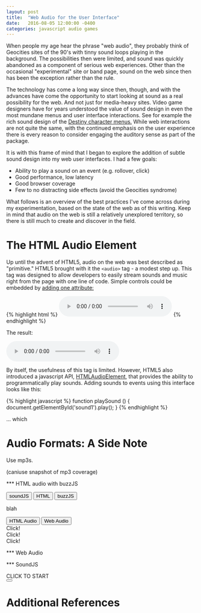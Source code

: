 ```yaml
---
layout: post
title:  "Web Audio for the User Interface"
date:   2016-08-05 12:00:00 -0400
categories: javascript audio games
---
```


<link rel="stylesheet" href="/css/soundpost.css">

When people my age hear the phrase "web audio", they probably think of Geocities sites
of the 90's with tinny sound loops playing in the background. The possibilities then were
limited, and sound was quickly abandoned as a component of serious web experiences.
Other than the occasional "experimental" site or band page, sound on the web since then
has been the exception rather than the rule.

The technology has come a long way since then, though, and with the advances have come
the opportunity to start looking at sound as a real possibility for the web.
And not just for media-heavy sites. Video game designers have for years understood the value
of sound design in even the most mundane menus and user interface interactions. See for
example the rich sound design of the [Destiny character menus.](https://www.youtube.com/watch?v=W17KKFf9GRE)
While web interactions are not quite the same, with the continued emphasis on
the user experience there is every reason to consider engaging the auditory sense
as part of the package.

It is with this frame of mind that I began to explore the addition of subtle sound
design into my web user interfaces. I had a few goals:

  - Ability to play a sound on an event (e.g. rollover, click)
  - Good performance, low latency
  - Good browser coverage
  - Few to no distracting side effects (avoid the Geocities syndrome)

What follows is an overview of the best practices I've come across during my
experimentation, based on the state of the web as of this writing. Keep in mind that
audio on the web is still a relatively unexplored territory, so there is still much to
create and discover in the field.

# The HTML Audio Element

Up until the advent of HTML5, audio on the web was best described as "primitive." HTML5
brought with it the `<audio>` tag - a modest step up. This tag was designed to allow
developers to easily stream sounds and music right from the page with one line of code. Simple controls
could be embedded by [adding one attribute:](https://developer.mozilla.org/en-US/docs/Web/HTML/Element/audio)

{% highlight html %}
<audio id="sound1" src="drumloop.mp3" controls></audio>
{% endhighlight %}

The result:

<audio src="/audio/drumloop.mp3" controls></audio>

By itself, the usefulness of this tag is limited. However, HTML5 also introduced a
javascript API, [HTMLAudioElement](https://developer.mozilla.org/en-US/docs/Web/API/HTMLAudioElement),
that provides the ability to programmatically play sounds. Adding sounds to
events using this interface looks like this:

{% highlight javascript %}
function playSound () {
  document.getElementById('sound1').play();
}
{% endhighlight %}

... which

# Audio Formats: A Side Note

Use mp3s.

(caniuse snapshot of mp3 coverage)

*** HTML audio with buzzJS

<div class="demo-container">
<button onclick="playSound1();" class="playDrop">soundJS</button>
<button onclick="playSound2();" class="playDrop">HTML</button>
<button onclick="playSound3();" class="playDrop">buzzJS</button>
</div>

blah

<!-- stacked waveform css animation follows -->

<div class="animation-container">
  <div class="btn-container">
    <button class="btn selected" id="htmlAudio" onclick="htmlAudioClick();">HTML Audio</button>
    <button class="btn" id="webAudio" onclick="webAudioClick();">Web Audio</button>
  </div>
  <div class="img-meta-container">
    <div class="img-container" id="img-1"></div>
    <div class="img-container" id="img-2"></div>
    <div class="img-container" id="img-3"></div>
    <div class="tick-container" id="tick-1">
      <div class="tick"></div>
      <div class="click-label">Click!</div>
    </div>
    <div class="tick-container" id="tick-2">
      <div class="tick"></div>
      <div class="click-label">Click!</div>
    </div>
    <div class="tick-container" id="tick-3">
      <div class="tick"></div>
      <div class="click-label">Click!</div>
    </div>
  </div>
</div>

*** Web Audio

*** SoundJS

<!-- proximity filter demo follows -->
<div class="demo-container">
  <div class="start-message">CLICK TO START</div>
  <button type="button" name="button" class="playDrop" id="element"></button>
</div>

<div id="distance">
  <span></span>
</div>


<audio id="sound2" src="/audio/kick-1.wav" preload="auto"></audio>

<script src="https://code.jquery.com/jquery-3.1.0.min.js"></script>
<script src="https://code.createjs.com/soundjs-0.6.2.min.js"></script>
<script src="https://cdnjs.cloudflare.com/ajax/libs/buzz/1.2.0/buzz.min.js"></script>
<script src="/js/soundpost.js"></script>

<script>
// soundJS
window.onload = loadSounds;

var sound1 = "simon-1";
var sound3 = null;

function loadSounds () {
  createjs.Sound.registerSound("/audio/drumloop.wav", sound1);
  sound3 = new buzz.sound("/audio/snare-1.wav", {
  preload: true,
  webAudioApi: true
  });
}

function playSound1 () {
  createjs.Sound.play(sound1);
}

// vanilla HTML audio element
function playSound2 () {
  document.getElementById('sound2').load();
  document.getElementById('sound2').play();
}

// buzz
function playSound3 () {
  sound3.stop().play();
}
</script>

# Additional References
